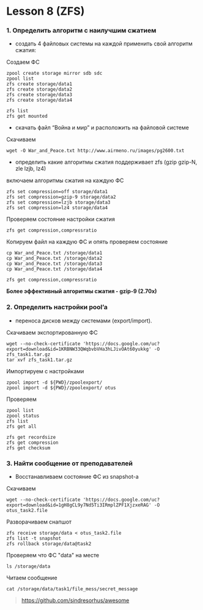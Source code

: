 # Lesson 8 (ZFS)

### 1. Определить алгоритм с наилучшим сжатием

* создать 4 файловых системы на каждой применить свой алгоритм сжатия:

Создаем ФС
```
zpool create storage mirror sdb sdc
zpool list
zfs create storage/data1
zfs create storage/data2
zfs create storage/data3
zfs create storage/data4

zfs list
zfs get mounted
```

* скачать файл “Война и мир” и расположить на файловой системе

Скачиваем 
```
wget -O War_and_Peace.txt http://www.airmeno.ru/images/pg2600.txt
```

* определить какие алгоритмы сжатия поддерживает zfs (gzip gzip-N, zle lzjb, lz4)

включаем алгоритмы сжатия на каждую ФС
```
zfs set compression=off storage/data1
zfs set compression=gzip-9 storage/data2
zfs set compression=lzjb storage/data3
zfs set compression=lz4 storage/data4
```
Проверяем состояние настройки сжатия
```
zfs get compression,compressratio
```
Копируем файл на каждую ФС и опять проверяем состояние
```
cp War_and_Peace.txt /storage/data1 
cp War_and_Peace.txt /storage/data2 
cp War_and_Peace.txt /storage/data3 
cp War_and_Peace.txt /storage/data4

zfs get compression,compressratio
```
**Более эффективный алгоритмы сжатия - gzip-9 (2.70x)**

### 2. Определить настройки pool’a

* переноса дисков между системами (export/import).

Скачиваем экспортированную ФС
```
wget --no-check-certificate 'https://docs.google.com/uc?export=download&id=1KRBNW33QWqbvbVHa3hLJivOAt60yukkg' -O zfs_task1.tar.gz
tar xvf zfs_task1.tar.gz
```
Импортируем с настройками
```
zpool import -d ${PWD}/zpoolexport/
zpool import -d ${PWD}/zpoolexport/ otus
```
Проверяем 
```
zpool list
zpool status
zfs list
zfs get all

zfs get recordsize
zfs get compression
zfs get checksum
```

### 3. Найти сообщение от преподавателей

* Восстанавливаем состояние ФС из snapshot-а

Скачиваем 
```
wget --no-check-certificate 'https://docs.google.com/uc?export=download&id=1gH8gCL9y7Nd5Ti3IRmplZPF1XjzxeRAG' -O otus_task2.file
```
Разворачиваем снапшот 
```
zfs receive storage/data < otus_task2.file
zfs list -t snapshot
zfs rollback storage/data@task2
```
Проверяем что ФС "data" на месте
```
ls /storage/data
```
Читаем сообщение 
```
cat /storage/data/task1/file_mess/secret_message
```
> https://github.com/sindresorhus/awesome

